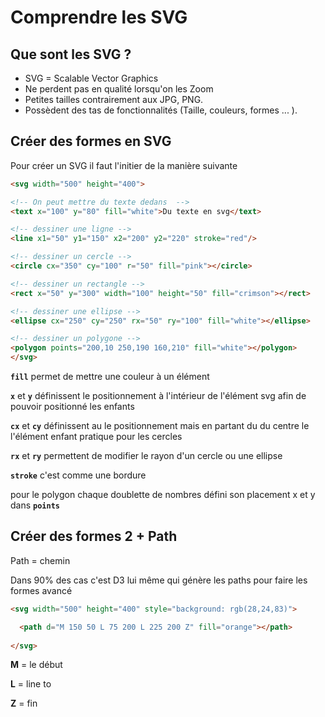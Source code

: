 # Comprendre les SVG 

## Que sont les SVG ?

- SVG = Scalable Vector Graphics 
- Ne perdent pas en qualité lorsqu'on les Zoom
- Petites tailles contrairement aux JPG, PNG.
- Possèdent des tas de fonctionnalités (Taille, couleurs, formes ... ).


## Créer des formes en SVG

Pour créer un SVG il faut l'initier de la manière suivante 

```html
<svg width="500" height="400"> 

<!-- On peut mettre du texte dedans  -->
<text x="100" y="80" fill="white">Du texte en svg</text>

<!-- dessiner une ligne -->
<line x1="50" y1="150" x2="200" y2="220" stroke="red"/>

<!-- dessiner un cercle -->
<circle cx="350" cy="100" r="50" fill="pink"></circle>

<!-- dessiner un rectangle -->
<rect x="50" y="300" width="100" height="50" fill="crimson"></rect>

<!-- dessiner une ellipse -->
<ellipse cx="250" cy="250" rx="50" ry="100" fill="white"></ellipse>

<!-- dessiner un polygone -->
<polygon points="200,10 250,190 160,210" fill="white"></polygon>
</svg>
```

**``fill``** permet de mettre une couleur à un élément

**``x``** et **``y``** définissent le positionnement à l'intérieur de l'élément svg afin de pouvoir positionné les enfants

**``cx``** et **``cy``** définissent au le positionnement mais en partant du du centre le l'élément enfant pratique pour les cercles

**``rx``** et **``ry``** permettent de modifier le rayon d'un cercle ou une ellipse

**``stroke``** c'est comme une bordure

pour le polygon chaque doublette de nombres défini son placement x et y dans **``points``**  


## Créer des formes 2 + Path

Path = chemin

Dans 90% des cas c'est D3 lui même qui génère les paths pour faire les formes avancé
```html
<svg width="500" height="400" style="background: rgb(28,24,83)">

  <path d="M 150 50 L 75 200 L 225 200 Z" fill="orange"></path>
    
</svg>
```

**M** = le début 

**L** = line to

**Z** = fin